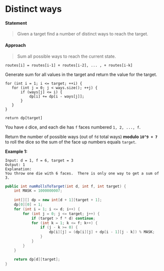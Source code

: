 # Distinct ways



#### Statement

> Given a target find a number of distinct ways to reach the target.

#### Approach

> Sum all possible ways to reach the current state.

```text
routes[i] = routes[i-1] + routes[i-2], ... , + routes[i-k]
```

Generate sum for all values in the target and return the value for the target.

```text
for (int i = 1; i <= target; ++i) {
   for (int j = 0; j < ways.size(); ++j) {
       if (ways[j] <= i) {
           dp[i] += dp[i - ways[j]];
       }
   }
}
 
return dp[target]
```



You have `d` dice, and each die has `f` faces numbered `1, 2, ..., f`.

Return the number of possible ways \(out of `fd` total ways\) **modulo `10^9 + 7`** to roll the dice so the sum of the face up numbers equals `target`.

**Example 1:**

```text
Input: d = 1, f = 6, target = 3
Output: 1
Explanation: 
You throw one die with 6 faces.  There is only one way to get a sum of 3.
```

```java
public int numRollsToTarget(int d, int f, int target) {
    int MASK = 1000000007;
        
    int[][] dp = new int[d + 1][target + 1];
    dp[0][0] = 1;
    for (int i = 1; i <= d; i++) {
        for (int j = 0; j <= target; j++) {
            if (target > f * d) continue;
            for (int k = 1; k <= f; k++) {
                if (j - k >= 0) {
                    dp[i][j] = (dp[i][j] + dp[i - 1][j - k]) % MASK;
                }
            }
        }
    }

    return dp[d][target];
}
```

